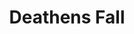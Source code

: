 ---
continent: Deathens Fall
date created: Friday, December 8th 2023, 10:57:06 pm
date modified: Thursday, December 14th 2023, 12:21:54 am
eleventyNavigation:
  key: Deathens Fall
  parent: Material Plane
herocolor0: 214
herocolor1: 205
herocolor2: 180
layout: base.njk
parentpath: "src/garden\\\U0001F310Worldbuilding\\Material Plane/Material Plane.md"
path: /garden%5C%F0%9F%8C%90Worldbuilding%5CMaterial%20Plane%5CDeathens%20Fall/
plane: Material Plane
title: Deathens Fall
type: Continent
---